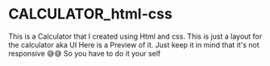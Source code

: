 # CALCULATOR_html-css
This is a Calculator that I created using Html and css. This is just a layout for the calculator aka UI
Here is a Preview of it.
Just keep it in mind that it's not responsive 😅😅 So you have to do it your self

